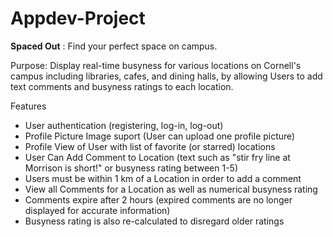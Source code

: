 # Appdev-Project

**Spaced Out** : Find your perfect space on campus.


Purpose: Display real-time busyness for various locations on Cornell's campus including libraries, cafes, and dining halls, by allowing Users to add text comments and busyness ratings to each location.

Features
- User authentication (registering, log-in, log-out)
- Profile Picture Image suport (User can upload one profile picture)
- Profile View of User with list of favorite (or starred) locations
- User Can Add Comment to Location (text such as "stir fry line at Morrison is short!" or busyness rating between 1-5)
- Users must be within 1 km of a Location in order to add a comment
- View all Comments for a Location as well as numerical busyness rating
- Comments expire after 2 hours (expired comments are no longer displayed for accurate information)
- Busyness rating is also re-calculated to disregard older ratings
